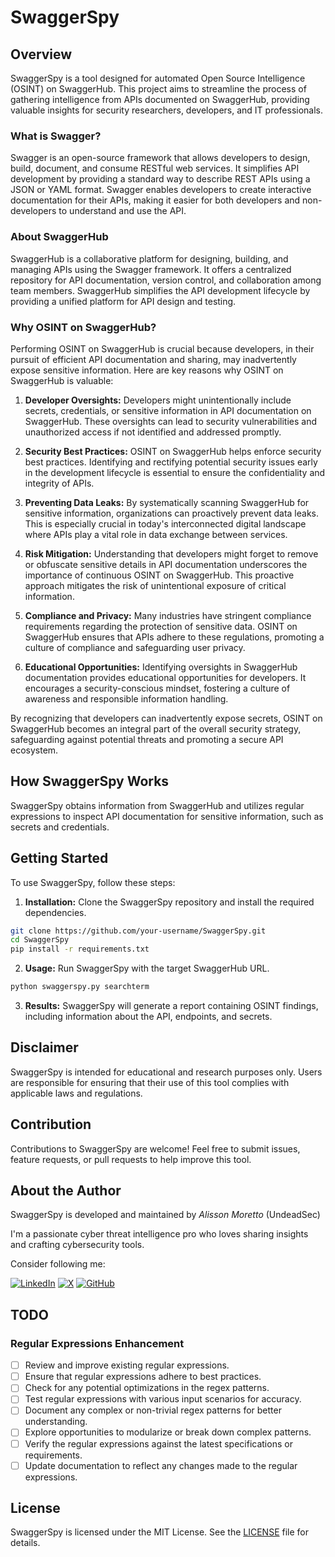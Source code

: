 # SwaggerSpy

## Overview

SwaggerSpy is a tool designed for automated Open Source Intelligence (OSINT) on SwaggerHub. This project aims to streamline the process of gathering intelligence from APIs documented on SwaggerHub, providing valuable insights for security researchers, developers, and IT professionals.

### What is Swagger?

Swagger is an open-source framework that allows developers to design, build, document, and consume RESTful web services. It simplifies API development by providing a standard way to describe REST APIs using a JSON or YAML format. Swagger enables developers to create interactive documentation for their APIs, making it easier for both developers and non-developers to understand and use the API.

### About SwaggerHub

SwaggerHub is a collaborative platform for designing, building, and managing APIs using the Swagger framework. It offers a centralized repository for API documentation, version control, and collaboration among team members. SwaggerHub simplifies the API development lifecycle by providing a unified platform for API design and testing.

### Why OSINT on SwaggerHub?

Performing OSINT on SwaggerHub is crucial because developers, in their pursuit of efficient API documentation and sharing, may inadvertently expose sensitive information. Here are key reasons why OSINT on SwaggerHub is valuable:

1. **Developer Oversights:** Developers might unintentionally include secrets, credentials, or sensitive information in API documentation on SwaggerHub. These oversights can lead to security vulnerabilities and unauthorized access if not identified and addressed promptly.

2. **Security Best Practices:** OSINT on SwaggerHub helps enforce security best practices. Identifying and rectifying potential security issues early in the development lifecycle is essential to ensure the confidentiality and integrity of APIs.

3. **Preventing Data Leaks:** By systematically scanning SwaggerHub for sensitive information, organizations can proactively prevent data leaks. This is especially crucial in today's interconnected digital landscape where APIs play a vital role in data exchange between services.

4. **Risk Mitigation:** Understanding that developers might forget to remove or obfuscate sensitive details in API documentation underscores the importance of continuous OSINT on SwaggerHub. This proactive approach mitigates the risk of unintentional exposure of critical information.

5. **Compliance and Privacy:** Many industries have stringent compliance requirements regarding the protection of sensitive data. OSINT on SwaggerHub ensures that APIs adhere to these regulations, promoting a culture of compliance and safeguarding user privacy.

6. **Educational Opportunities:** Identifying oversights in SwaggerHub documentation provides educational opportunities for developers. It encourages a security-conscious mindset, fostering a culture of awareness and responsible information handling.

By recognizing that developers can inadvertently expose secrets, OSINT on SwaggerHub becomes an integral part of the overall security strategy, safeguarding against potential threats and promoting a secure API ecosystem.


## How SwaggerSpy Works

SwaggerSpy obtains information from SwaggerHub and utilizes regular expressions to inspect API documentation for sensitive information, such as secrets and credentials.

## Getting Started

To use SwaggerSpy, follow these steps:

1. **Installation:** Clone the SwaggerSpy repository and install the required dependencies.

```bash
git clone https://github.com/your-username/SwaggerSpy.git
cd SwaggerSpy
pip install -r requirements.txt
```

2. **Usage:** Run SwaggerSpy with the target SwaggerHub URL.

```bash
python swaggerspy.py searchterm
```

3. **Results:** SwaggerSpy will generate a report containing OSINT findings, including information about the API, endpoints, and secrets.

## Disclaimer

SwaggerSpy is intended for educational and research purposes only. Users are responsible for ensuring that their use of this tool complies with applicable laws and regulations.

## Contribution

Contributions to SwaggerSpy are welcome! Feel free to submit issues, feature requests, or pull requests to help improve this tool.

## About the Author

SwaggerSpy is developed and maintained by *Alisson Moretto* (UndeadSec)

I'm a passionate cyber threat intelligence pro who loves sharing insights and crafting cybersecurity tools.

Consider following me:

[![LinkedIn](https://img.shields.io/badge/linkedin-%230077B5.svg?style=for-the-badge&logo=linkedin&logoColor=white)](https://linkedin.com/in/alissonmoretto)
[![X](https://img.shields.io/badge/X-%23000000.svg?style=for-the-badge&logo=X&logoColor=white)](https://twitter.com/UndeadSec)
[![GitHub](https://img.shields.io/badge/github-%23121011.svg?style=for-the-badge&logo=github&logoColor=white)](https://github.com/UndeadSec)

## TODO

### Regular Expressions Enhancement

- [ ] Review and improve existing regular expressions.
- [ ] Ensure that regular expressions adhere to best practices.
- [ ] Check for any potential optimizations in the regex patterns.
- [ ] Test regular expressions with various input scenarios for accuracy.
- [ ] Document any complex or non-trivial regex patterns for better understanding.
- [ ] Explore opportunities to modularize or break down complex patterns.
- [ ] Verify the regular expressions against the latest specifications or requirements.
- [ ] Update documentation to reflect any changes made to the regular expressions.

## License

SwaggerSpy is licensed under the MIT License. See the [LICENSE](LICENSE) file for details.